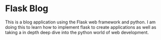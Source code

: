 # Flask Blog
This is a blog application using the Flask web framework and python. I am doing this to learn how to implement flask to create applications as well as taking
a in depth deep dive into the python world of web development. 


